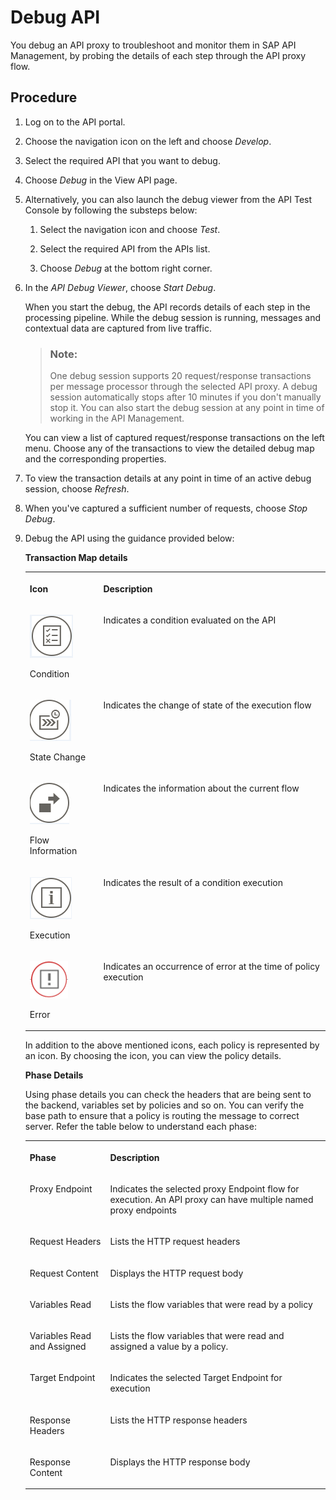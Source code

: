 <!-- loiofb2c7aa34cdc443294a325ccb7876785 -->

# Debug API

You debug an API proxy to troubleshoot and monitor them in SAP API Management, by probing the details of each step through the API proxy flow.



## Procedure

1.  Log on to the API portal.

2.  Choose the navigation icon on the left and choose *Develop*.

3.  Select the required API that you want to debug.

4.  Choose *Debug* in the View API page.

5.  Alternatively, you can also launch the debug viewer from the API Test Console by following the substeps below:

    1.  Select the navigation icon and choose *Test*.

    2.  Select the required API from the APIs list.

    3.  Choose *Debug* at the bottom right corner.


6.  In the *API Debug Viewer*, choose *Start Debug*.

    When you start the debug, the API records details of each step in the processing pipeline. While the debug session is running, messages and contextual data are captured from live traffic.

    > ### Note:  
    > One debug session supports 20 request/response transactions per message processor through the selected API proxy. A debug session automatically stops after 10 minutes if you don't manually stop it. You can also start the debug session at any point in time of working in the API Management.

    You can view a list of captured request/response transactions on the left menu. Choose any of the transactions to view the detailed debug map and the corresponding properties.

7.  To view the transaction details at any point in time of an active debug session, choose *Refresh*.

8.  When you've captured a sufficient number of requests, choose *Stop Debug*.

9.  Debug the API using the guidance provided below:

    **Transaction Map details**


    <table>
    <tr>
    <th valign="top">

    Icon
    
    </th>
    <th valign="top">

    Description
    
    </th>
    </tr>
    <tr>
    <td valign="top">
    
    ![](images/Condition_Debug_7f30242.png)

    Condition
    
    </td>
    <td valign="top">
    
    Indicates a condition evaluated on the API
    
    </td>
    </tr>
    <tr>
    <td valign="top">
    
    ![](images/StateChange_Debug_bec35ed.png)

    State Change
    
    </td>
    <td valign="top">
    
    Indicates the change of state of the execution flow
    
    </td>
    </tr>
    <tr>
    <td valign="top">
    
    ![](images/Normal_3cefefd.png)

    Flow Information
    
    </td>
    <td valign="top">
    
    Indicates the information about the current flow
    
    </td>
    </tr>
    <tr>
    <td valign="top">
    
    ![](images/Info_Debug_8db3fb6.png)

    Execution
    
    </td>
    <td valign="top">
    
    Indicates the result of a condition execution
    
    </td>
    </tr>
    <tr>
    <td valign="top">
    
    ![](images/Error_Debug_cc46eac.png)

    Error
    
    </td>
    <td valign="top">
    
    Indicates an occurrence of error at the time of policy execution
    
    </td>
    </tr>
    </table>
    
    In addition to the above mentioned icons, each policy is represented by an icon. By choosing the icon, you can view the policy details.

    **Phase Details**

    Using phase details you can check the headers that are being sent to the backend, variables set by policies and so on. You can verify the base path to ensure that a policy is routing the message to correct server. Refer the table below to understand each phase:


    <table>
    <tr>
    <th valign="top">

    Phase
    
    </th>
    <th valign="top">

    Description
    
    </th>
    </tr>
    <tr>
    <td valign="top">
    
    Proxy Endpoint
    
    </td>
    <td valign="top">
    
    Indicates the selected proxy Endpoint flow for execution. An API proxy can have multiple named proxy endpoints
    
    </td>
    </tr>
    <tr>
    <td valign="top">
    
    Request Headers
    
    </td>
    <td valign="top">
    
    Lists the HTTP request headers
    
    </td>
    </tr>
    <tr>
    <td valign="top">
    
    Request Content
    
    </td>
    <td valign="top">
    
    Displays the HTTP request body
    
    </td>
    </tr>
    <tr>
    <td valign="top">
    
    Variables Read
    
    </td>
    <td valign="top">
    
    Lists the flow variables that were read by a policy
    
    </td>
    </tr>
    <tr>
    <td valign="top">
    
    Variables Read and Assigned
    
    </td>
    <td valign="top">
    
    Lists the flow variables that were read and assigned a value by a policy.
    
    </td>
    </tr>
    <tr>
    <td valign="top">
    
    Target Endpoint
    
    </td>
    <td valign="top">
    
    Indicates the selected Target Endpoint for execution
    
    </td>
    </tr>
    <tr>
    <td valign="top">
    
    Response Headers
    
    </td>
    <td valign="top">
    
    Lists the HTTP response headers
    
    </td>
    </tr>
    <tr>
    <td valign="top">
    
    Response Content
    
    </td>
    <td valign="top">
    
    Displays the HTTP response body
    
    </td>
    </tr>
    </table>
    

